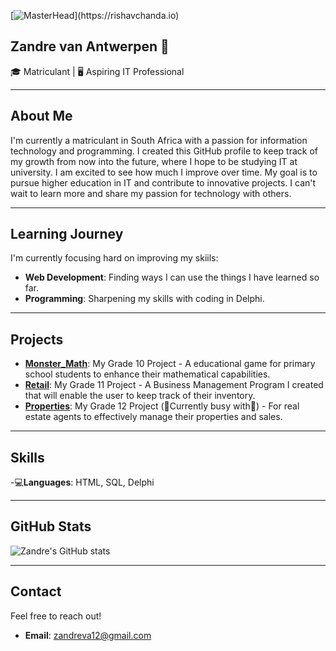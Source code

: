 [![MasterHead](https://1.bp.blogspot.com/-7A4WynwLsM...)](https://rishavchanda.io)

## Zandre van Antwerpen 👋

🎓 Matriculant | 🖥️ Aspiring IT Professional

---

## About Me
I'm currently a matriculant in South Africa with a passion for information technology and programming. I created this GitHub profile to keep track of my growth from now into the future, where I hope to be studying IT at university. I am excited to see how much I improve over time. My goal is to pursue higher education in IT and contribute to innovative projects. I can't wait to learn more and share my passion for technology with others.

---

## Learning Journey
I'm currently focusing hard on improving my skiils:
- **Web Development**: Finding ways I can use the things I have learned so far.
- **Programming**: Sharpening my skills with coding in Delphi.

---

## Projects
- **[Monster_Math](link-to-project)**: My Grade 10 Project - A educational game for primary school students to enhance their mathematical capabilities.
- **[Retail](link-to-project)**: My Grade 11 Project - A Business Management Program I created that will enable the user to keep track of their inventory.
- **[Properties](link-to-project)**: My Grade 12 Project (🚧Currently busy with🚧) - For real estate agents to effectively manage their properties and sales.

---

## Skills
-💻**Languages**: HTML, SQL, Delphi

---

## GitHub Stats
![Zandre's GitHub stats](https://github-readme-stats.vercel.app/api?username=YourUsername&show_icons=true&theme=radical)

---

## Contact
Feel free to reach out!
- **Email**: [zandreva12@gmail.com](mailto:zandreva12@gmail.com)
